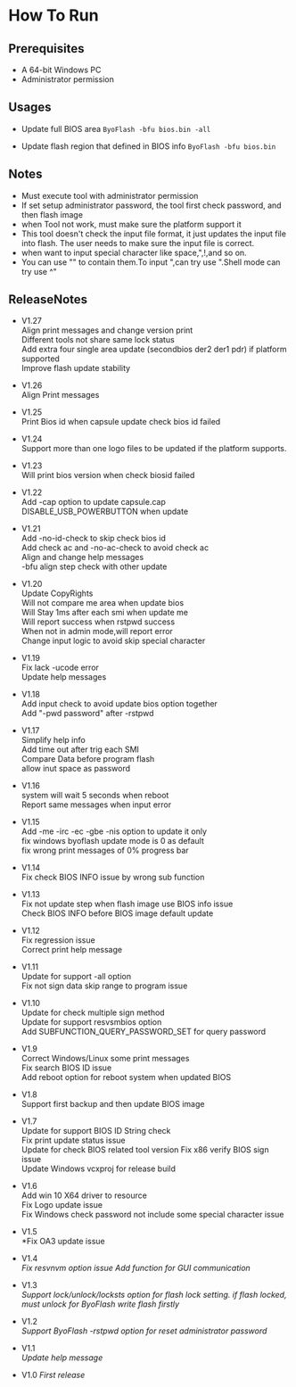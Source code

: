 # How To Run  
## Prerequisites  
* A 64-bit Windows PC
* Administrator permission

## Usages
* Update full BIOS area
  `ByoFlash -bfu bios.bin -all`

* Update flash region that defined in BIOS info
  `ByoFlash -bfu bios.bin`

 
## Notes
-  Must execute tool with administrator permission
-  If set setup administrator password, the tool first check password, and then flash image
-  when Tool not work, must make sure the platform support it
-  This tool doesn't check the input file format, it just updates the input file into flash. The user needs to make sure the input file is correct.
-  when want to input special character like space,",!,and so on.  
-  You can use "" to contain them.To input ",can try use \".Shell mode can try use ^"

## ReleaseNotes  
- V1.27  
  Align print messages and change version print  
  Different tools not share same lock status  
  Add extra four single area update (secondbios der2 der1 pdr) if platform supported  
  Improve flash update stability  

- V1.26  
  Align Print messages  

- V1.25  
  Print Bios id when capsule update check bios id failed  

- V1.24  
  Support more than one logo files to be updated if the platform supports.

- V1.23  
  Will print bios version when check biosid failed  

- V1.22  
  Add -cap option to update capsule.cap  
  DISABLE_USB_POWERBUTTON when update  

- V1.21  
  Add -no-id-check to skip check bios id  
  Add check ac and -no-ac-check to avoid check ac  
  Align and change help messages  
  -bfu align step check with other update  

- V1.20  
  Update CopyRights  
  Will not compare me area when update bios  
  Will Stay 1ms after each smi when update me  
  Will report success when rstpwd success  
  When not in admin mode,will report error  
  Change input logic to avoid skip special character

- V1.19  
  Fix lack -ucode error  
  Update help messages  

- V1.18  
  Add input check to avoid update bios option together  
  Add "-pwd password" after -rstpwd  

- V1.17  
  Simplify help info  
  Add time out after trig each SMI  
  Compare Data before program flash  
  allow inut space as password  

- V1.16  
  system will wait 5 seconds when reboot  
  Report same messages when input error  

- V1.15  
  Add -me -irc -ec -gbe -nis option to update it only  
  fix windows byoflash update mode is 0 as default  
  fix wrong print messages of 0% progress bar  

- V1.14   
  Fix check BIOS INFO issue by wrong sub function  

- V1.13  
  Fix not update step when flash image use BIOS info issue  
  Check BIOS INFO before BIOS image default update  

- V1.12  
  Fix regression issue  
  Correct print help message  

- V1.11  
  Update for support -all option  
  Fix not sign data skip range to program issue  

- V1.10  
  Update for check multiple sign method  
  Update for support resvsmbios option  
  Add SUBFUNCTION_QUERY_PASSWORD_SET for query password   

- V1.9  
  Correct Windows/Linux some print messages  
  Fix search BIOS ID issue  
  Add reboot option for reboot system when updated BIOS  

- V1.8  
  Support first backup and then update BIOS image  

- V1.7  
  Update for support BIOS ID String check  
  Fix print update status issue  
  Update for check BIOS related tool version
  Fix x86 verify BIOS sign issue  
  Update Windows vcxproj for release build  

- V1.6  
  Add win 10 X64 driver to resource   
  Fix Logo update issue  
  Fix Windows check password not include some special character issue  
- V1.5  
  *Fix OA3 update issue
- V1.4  
  *Fix resvnvm option issue* 
  *Add function for GUI communication*  
- V1.3  
  *Support lock/unlock/locksts option for flash lock setting. if flash locked, must unlock for ByoFlash write flash firstly* 
- V1.2  
  *Support ByoFlash -rstpwd option for reset administrator password*  
- V1.1  
  *Update help message*  
- V1.0
  *First release*